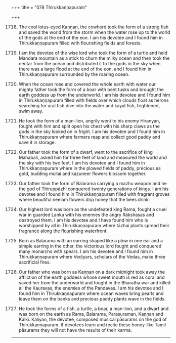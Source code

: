 +++
title = "078 Thirukkaṇṇapuram"

+++

1718. The cool lotus-eyed Kaṇṇan, the cowherd
      took the form of a strong fish and saved the world from the storm
      when the water rose up to the world of the gods at the end of the eon.
      I am his devotee and I found him in Thirukkaṇṇapuram
      filled with flourishing fields and forests.

1719. I am the devotee of the wise lord who took the form of a turtle
      and held Mandara mountain as a stick to churn the milky ocean
      and then took the nectar from the ocean
      and distributed it to the gods in the sky
      when there was a large flood at the end of the eon,
      and I found him
      in Thirukkaṇṇapuram surrounded by the roaring ocean.

1720. When the ocean rose and covered the whole earth with water
      our mighty father took the form of a boar with bent tusks
      and brought the earth goddess up from the underworld.
      I am his devotee and I found him in Thirukkaṇṇapuram
      filled with fields over which clouds float
      as herons searching for āral fish dive into the water
      and kayal fish, frightened, swim away.

1721. He took the form of a man-lion,
      angrily went to his enemy Hiranyan,
      fought with him and split open his chest with his sharp claws
      as the gods in the sky looked on in fright.
      I am his devotee and I found him in Thirukkaṇṇapuram
      where farmers reap and collect good paddy and save it in storage.

1722. Our father took the form of a dwarf,
      went to the sacrifice of king Mahabali,
      asked him for three feet of land
      and measured the world and the sky with his two feet.
      I am his devotee and I found him in Thirukkaṇṇapuram
      where in the plowed fields of paddy, precious as gold,
      budding mullai and kazuneer flowers blossom together.

1723. Our father took the form of Balarama
      carrying a mazhu weapon
      and he the god of Thiruppāzhi conquered twenty generations of kings.
      I am his devotee and I found him
      in Thirukkaṇṇapuram filled with fragrant groves
      where beautiful neelam flowers drip honey
      that the bees drink.

1724. Our highest lord was born as the undefeated king Rama,
      fought a cruel war in guarded Lanka
      with his enemies the angry Rākshasas and destroyed them.
      I am his devotee and I have found him
      who is worshipped by all
      in Thirukkaṇṇapuram where tāzhai plants spread their fragrance
      along the flourishing waterfront.

1725. Born as Balarama with an earring shaped like a plow
      in one ear and a simple earring in the other,
      the victorious lord fought and conquered many monarchs with spears.
      I am his devotee and I found him
      in Thirukkaṇṇapuram where Vediyars, scholars of the Vedas,
      make three sacrificial fires.

1726. Our father who was born as Kaṇṇan on a dark midnight
      took away the affliction of the earth goddess
      whose sweet mouth is red as coral and saved her from the underworld
      and fought in the Bharatha war
      and killed all the Kauravas, the enemies of the Pandavas.
      I am his devotee and I found him in Thirukkaṇṇapuram
      where ocean waves bring pearls and leave them on the banks
      and precious paddy plants wave in the fields.

1727. He took the forms of a fish, a turtle, a boar, a man-lion, and a dwarf
      and was born on the earth as Rama, Balarama, Parasuraman, Kaṇṇan and Kalki.
      Kaliyan, the devotee, composed musical pāsurams
      on the god of Thirukkaṇṇapuram.
      If devotees learn and recite these honey-like Tamil pāsurams
      they will not have the results of their karma.
------------
